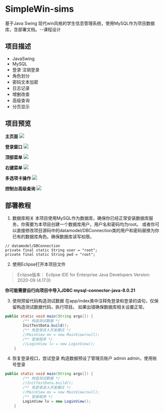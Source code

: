 # SimpleWin-sims
基于Java Swing 现代win风格的学生信息管理系统，使用MySQL作为项目数据库，含部署文档。--课程设计

## 项目描述
- JavaSwing
- MySQL
- 登录 注销登录
- 角色划分
- 密码文本加密
- 日志记录
- 增删改查
- 高级查询
- 分页显示

## 项目预览
**主页面**
![](https://gitee.com/QiJieH/blog-image-bed/raw/master/20201010195731.png)

**登录窗口**
![](https://gitee.com/QiJieH/blog-image-bed/raw/master/20201010202152.png)

**顶部菜单**
![](https://gitee.com/QiJieH/blog-image-bed/raw/master/20201010202402.png)

**右键菜单**
![](https://gitee.com/QiJieH/blog-image-bed/raw/master/20201010202442.png)

**多选项卡操作**
![](https://gitee.com/QiJieH/blog-image-bed/raw/master/20201010202622.png)

**控制台高级查询**
![](https://gitee.com/QiJieH/blog-image-bed/raw/master/20201010205242.png)

## 部署教程

1. 数据库相关
本项目使用MySQL作为数据库，确保你已经正常安装数据库服务，你需要为本项目创建一个数据库用户，用户名和密码均为root。
或者你可以直接修改项目源码中的datamodel/DBConnection类的用户和密码替换为你已有的数据库角色。确保数据库读写权限。
```
// datamodel/DBConnection
private final static String user = "root";
private final static String pwd = "root";
```

2. 使用Eclipse打开本项目文件
> Eclipse版本：
> Eclipse IDE for Enterprise Java Developers
> Version: 2020-09 (4.17.0)
> 
**你可能需要自行向项目中导入JDBC mysql-connector-java-8.0.21**

3. 使用预留代码构造测试数据
在app/index类中注释免登录和登录的语句，仅保留构造测试数据代码，执行项目。
如果出错确保数据库相关设置正常。
```java
public static void main(String args[]) {
		/** 构造测试数据 */
		InitTestData.build();
		/** 免登录进入开发模式 */
		//MainView mv = new MainView(null);
		/** 登录程序 */
		//LoginView lv = new LoginView();
	}
```

4. 恢复登录视口，尝试登录
构造数据预设了管理员账户 admin admin，使用账号登录
```java
public static void main(String args[]) {
		/** 构造测试数据 */
		//InitTestData.build();
		/** 免登录进入开发模式 */
		//MainView mv = new MainView(null);
		/** 登录程序 */
		LoginView lv = new LoginView();
	}
```